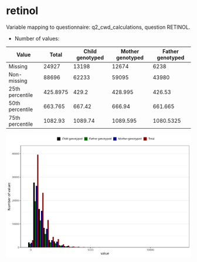 # retinol
Variable mapping to questionnaire: q2_cwd_calculations, question RETINOL.
- Number of values:

| Value | Total | Child genotyped | Mother genotyped | Father genotyped |
| ----- | ----- | --------------- | ---------------- | ---------------- |
| Missing | 24927 | 13198 | 12674 | 6238 |
| Non-missing | 88696 | 62233 | 59095 | 43980 |
| 25th percentile | 425.8975 | 429.2 | 428.995 | 426.53 |
| 50th percentile | 663.765 | 667.42 | 666.94 | 661.665 |
| 75th percentile | 1082.93 | 1089.74 | 1089.595 | 1080.5325 |



![](retinol_n.png)



